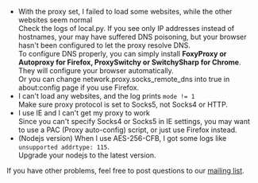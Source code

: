 * With the proxy set, I failed to load some websites, while the other websites seem normal  
    Check the logs of local.py. If you see only IP addresses instead of hostnames, your may have suffered DNS poisoning, but your browser hasn't 
    been configured to let the proxy resolve DNS.  
    To configure DNS properly, you can simply install **FoxyProxy or Autoproxy for Firefox, ProxySwitchy or SwitchySharp for 
    Chrome**. They will configure your browser automatically.  
    Or you can change network.proxy.socks_remote_dns into true in about:config page if you use Firefox.
* I can't load any websites, and the log prints `mode != 1`  
    Make sure proxy protocol is set to Socks5, not Socks4 or HTTP.
* I use IE and I can't get my proxy to work    
    Since you can't specify Socks4 or Socks5 in IE settings, you may want to use a PAC (Proxy auto-config) script, or 
    just use Firefox instead.
* (Nodejs version) When I use AES-256-CFB, I got some logs like `unsupported addrtype: 115`.  
    Upgrade your nodejs to the latest version.

If you have other problems, feel free to post questions to our [mailing list](http://groups.google.com/group/shadowsocks).